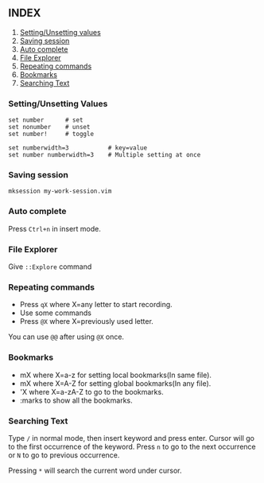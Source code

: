 ## INDEX ##

1. [Setting/Unsetting values](https://github.com/aagontuk/cheatsheets/blob/master/vim_cheatsheet.md#settingunsetting-values)
2. [Saving session](https://github.com/aagontuk/cheatsheets/blob/master/vim_cheatsheet.md#saving-session)
3. [Auto complete](https://github.com/aagontuk/cheatsheets/blob/master/vim_cheatsheet.md#auto-complete)
4. [File Explorer](https://github.com/aagontuk/cheatsheets/blob/master/vim_cheatsheet.md#file-explorer)
5. [Repeating commands](https://github.com/aagontuk/cheatsheets/blob/master/vim_cheatsheet.md#repeating-commands)
6. [Bookmarks](https://github.com/aagontuk/cheatsheets/blob/master/vim_cheatsheet.md#bookmarks)
7. [Searching Text](https://github.com/aagontuk/cheatsheets/blob/master/vim_cheatsheet.md#searching-text)

### Setting/Unsetting Values ###

```
set number      # set
set nonumber    # unset
set number!     # toggle

set numberwidth=3           # key=value
set number numberwidth=3    # Multiple setting at once
```

### Saving session ###

```
mksession my-work-session.vim
```

### Auto complete ###

Press `Ctrl+n` in insert mode.

### File Explorer ###

Give `::Explore` command

### Repeating commands ###

* Press `qX` where X=any letter to start recording.
* Use some commands
* Press `@X` where X=previously used letter.

You can use `@@` after using `@X` once.

### Bookmarks ###

* mX where X=a-z for setting local bookmarks(In same file).
* mX where X=A-Z for setting global bookmarks(In any file).
* 'X where X=a-zA-Z to go to the bookmarks.
* :marks to show all the bookmarks.

### Searching Text ###

Type `/` in normal mode, then insert keyword and press enter.
Cursor will go to the first occurrence of the keyword. Press
`n` to go to the next occurrence or `N` to go to previous
occurrence.

Pressing `*` will search the current word under cursor.


